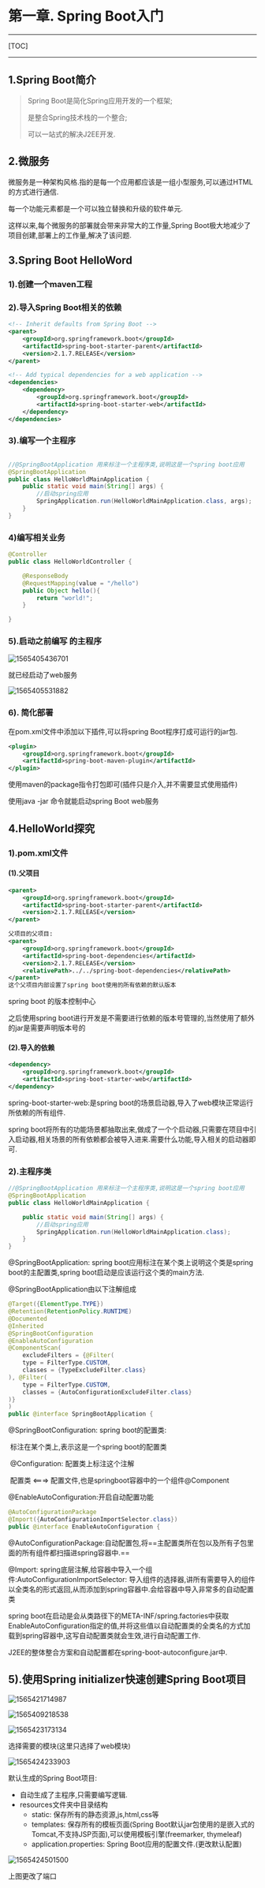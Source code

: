 # 第一章. Spring Boot入门

-----

[TOC]

-----

## 1.Spring Boot简介

> Spring Boot是简化Spring应用开发的一个框架;
>
> 是整合Spring技术栈的一个整合;
>
> 可以一站式的解决J2EE开发.

## 2.微服务

微服务是一种架构风格.指的是每一个应用都应该是一组小型服务,可以通过HTML的方式进行通信.

每一个功能元素都是一个可以独立替换和升级的软件单元.

这样以来,每个微服务的部署就会带来非常大的工作量,Spring Boot极大地减少了项目创建,部署上的工作量,解决了该问题.

## 3.Spring Boot HelloWord

### 	1).创建一个maven工程

### 	2).导入Spring Boot相关的依赖

```xml
<!-- Inherit defaults from Spring Boot -->
<parent>
    <groupId>org.springframework.boot</groupId>
    <artifactId>spring-boot-starter-parent</artifactId>
    <version>2.1.7.RELEASE</version>
</parent>

<!-- Add typical dependencies for a web application -->
<dependencies>
    <dependency>
        <groupId>org.springframework.boot</groupId>
        <artifactId>spring-boot-starter-web</artifactId>
    </dependency>
</dependencies>
```

### 	3).编写一个主程序

```java

//@SpringBootApplication 用来标注一个主程序类,说明这是一个spring boot应用
@SpringBootApplication
public class HelloWorldMainApplication {
    public static void main(String[] args) {
        //启动spring应用
        SpringApplication.run(HelloWorldMainApplication.class, args);
    }
}
```

### 	4)编写相关业务

```java
@Controller
public class HelloWorldController {

    @ResponseBody
    @RequestMapping(value = "/hello")
    public Object hello(){
        return "world!";
    }

}
```

### 	5).启动之前编写 的主程序

![1565405436701](http://benjaminlee.cn:8989/hello/images/1565405436701.png)

就已经启动了web服务

![1565405531882](http://benjaminlee.cn:8989/hello/images/1565405531882.png)

### 	6). 简化部署

在pom.xml文件中添加以下插件,可以将spring Boot程序打成可运行的jar包.

```xml
<plugin>
    <groupId>org.springframework.boot</groupId>
    <artifactId>spring-boot-maven-plugin</artifactId>
</plugin>
```

使用maven的package指令打包即可(插件只是介入,并不需要显式使用插件)

使用java -jar 命令就能启动spring Boot web服务

## 4.HelloWorld探究

### 	1).pom.xml文件

#### 		(1).父项目

```xml
<parent>
    <groupId>org.springframework.boot</groupId>
    <artifactId>spring-boot-starter-parent</artifactId>
    <version>2.1.7.RELEASE</version>
</parent>

父项目的父项目:
<parent>
    <groupId>org.springframework.boot</groupId>
    <artifactId>spring-boot-dependencies</artifactId>
    <version>2.1.7.RELEASE</version>
    <relativePath>../../spring-boot-dependencies</relativePath>
</parent>
这个父项目内部设置了spring boot使用的所有依赖的默认版本
```

spring boot 的版本控制中心

之后使用spring boot进行开发是不需要进行依赖的版本号管理的,当然使用了额外的jar是需要声明版本号的

#### 		(2).导入的依赖

```xml
<dependency>
    <groupId>org.springframework.boot</groupId>
    <artifactId>spring-boot-starter-web</artifactId>
</dependency>
```

spring-boot-starter-web:是spring boot的场景启动器,导入了web模块正常运行所依赖的所有组件.

spring boot将所有的功能场景都抽取出来,做成了一个个启动器,只需要在项目中引入启动器,相关场景的所有依赖都会被导入进来.需要什么功能,导入相关的启动器即可.

### 2).主程序类

```java
//@SpringBootApplication 用来标注一个主程序类,说明这是一个spring boot应用
@SpringBootApplication
public class HelloWorldMainApplication {

    public static void main(String[] args) {
        //启动spring应用
        SpringApplication.run(HelloWorldMainApplication.class);
    }
}
```

@SpringBootApplication: spring boot应用标注在某个类上说明这个类是spring boot的主配置类,spring boot启动是应该运行这个类的main方法.

@SpringBootApplication由以下注解组成

```java
@Target({ElementType.TYPE})
@Retention(RetentionPolicy.RUNTIME)
@Documented
@Inherited
@SpringBootConfiguration
@EnableAutoConfiguration
@ComponentScan(
    excludeFilters = {@Filter(
    type = FilterType.CUSTOM,
    classes = {TypeExcludeFilter.class}
), @Filter(
    type = FilterType.CUSTOM,
    classes = {AutoConfigurationExcludeFilter.class}
)}
)
public @interface SpringBootApplication {
```

@SpringBootConfiguration: spring boot的配置类:

​	标注在某个类上,表示这是一个spring boot的配置类

​	@Configuration: 配置类上标注这个注解

​		配置类  <===> 配置文件,也是springboot容器中的一个组件@Component



@EnableAutoConfiguration:开启自动配置功能

```java
@AutoConfigurationPackage
@Import({AutoConfigurationImportSelector.class})
public @interface EnableAutoConfiguration {
```

@AutoConfigurationPackage:自动配置包,将==主配置类所在包以及所有子包里面的所有组件都扫描进spring容器中.==

@Import: spring底层注解,给容器中导入一个组件:AutoConfigurationImportSelector: 导入组件的选择器,讲所有需要导入的组件以全类名的形式返回,从而添加到spring容器中.会给容器中导入非常多的自动配置类

spring boot在启动是会从类路径下的META-INF/spring.factories中获取EnableAutoConfiguration指定的值,并将这些值以自动配置类的全类名的方式加载到spring容器中,这写自动配置类就会生效,进行自动配置工作.

J2EE的整体整合方案和自动配置都在spring-boot-autoconfigure.jar中.

## 5).使用Spring initializer快速创建Spring Boot项目

![1565421714987](http://benjaminlee.cn:8989/hello/images/1565421714987.png)

![1565409218538](http://benjaminlee.cn:8989/hello/images/1565409218538.png)

![1565423173134](http://benjaminlee.cn:8989/hello/images/1565423173134.png)

选择需要的模块(这里只选择了web模块)

![1565424233903](http://benjaminlee.cn:8989/hello/images/1565424233903.png)

默认生成的Spring Boot项目:

- 自动生成了主程序,只需要编写逻辑.
- resources文件夹中目录结构
  - static: 保存所有的静态资源,js,html,css等
  - templates: 保存所有的模板页面(Spring Boot默认jar包使用的是嵌入式的Tomcat,不支持JSP页面),可以使用模板引擎(freemarker, thymeleaf)
  - application.properties: Spring Boot应用的配置文件.(更改默认配置)

![1565424501500](http://benjaminlee.cn:8989/hello/images/1565424501500.png)

上图更改了端口
